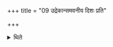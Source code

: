 +++
title = "09 उद्रेकान्समवनीय दिशः प्रति"

+++

<details><summary>थिते</summary>

उद्रेकान्समवनीय दिशः प्रति यजति ९
</details>
